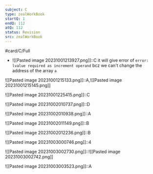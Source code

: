 ```yaml
---
subject: C
type: zealWorkBook
startQ: 1
endQ: 112
atQ: 112
status: Revision
src: zealWorkBook
---
```

#card/C/Full
 <!--SR:!2023-10-31,3,268-->
- ![[Pasted image 20231001213927.png]]::C it will give error of `error: lvalue required as increment operand` bcz we can't change the address of the array `a` <!--SR:!2023-12-28,46,308-->

![[Pasted image 20231001215133.png]]::A,![[Pasted image 20231001215145.png]] <!--SR:!2024-02-11,74,288-->

![[Pasted image 20231001225415.png]]::C <!--SR:!2023-12-29,47,308-->

![[Pasted image 20231002010737.png]]::D <!--SR:!2023-12-22,40,288-->

![[Pasted image 20231002010938.png]]::A <!--SR:!2023-12-20,8,248-->

![[Pasted image 20231002011149.png]]::B <!--SR:!2024-04-13,123,308-->

![[Pasted image 20231002012236.png]]::B <!--SR:!2024-02-29,85,288-->

![[Pasted image 20231003000746.png]]::4 <!--SR:!2024-03-02,86,268-->

![[Pasted image 20231003002730.png]]::![[Pasted image 20231003002742.png]] <!--SR:!2024-03-12,96,288-->

![[Pasted image 20231003003523.png]]::A <!--SR:!2023-12-29,44,290-->

